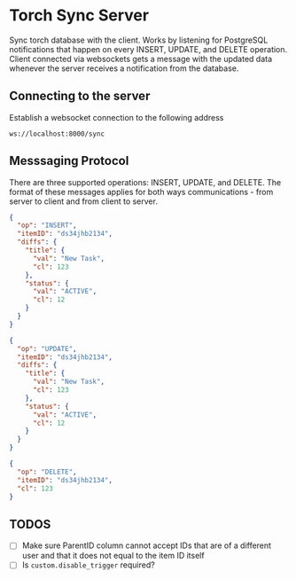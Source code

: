 # Torch Sync Server

Sync torch database with the client. Works by listening for PostgreSQL notifications that happen on every INSERT, UPDATE, and DELETE operation. Client connected via websockets gets a message with the updated data whenever the server receives a notification from the database.

## Connecting to the server

Establish a websocket connection to the following address

```
ws://localhost:8000/sync
```

## Messsaging Protocol

There are three supported operations: INSERT, UPDATE, and DELETE. The format of these messages applies for both ways communications - from server to client and from client to server.

```json
{
  "op": "INSERT",
  "itemID": "ds34jhb2134",
  "diffs": {
    "title": {
      "val": "New Task",
      "cl": 123
    },
    "status": {
      "val": "ACTIVE",
      "cl": 12
    }
  }
}
```

```json
{
  "op": "UPDATE",
  "itemID": "ds34jhb2134",
  "diffs": {
    "title": {
      "val": "New Task",
      "cl": 123
    },
    "status": {
      "val": "ACTIVE",
      "cl": 12
    }
  }
}
```

```json
{
  "op": "DELETE",
  "itemID": "ds34jhb2134",
  "cl": 123
}
```

## TODOS

- [ ] Make sure ParentID column cannot accept IDs that are of a different user and that it does not equal to the item ID itself
- [ ] Is `custom.disable_trigger` required?
